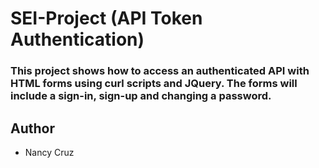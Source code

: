 # SEI-Project (API Token Authentication)


### This project shows how to access an authenticated API with HTML forms using curl scripts and JQuery. The forms will include a sign-in, sign-up and changing a password.

## Author
- Nancy Cruz
